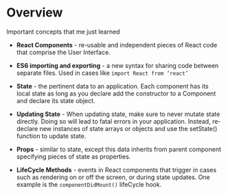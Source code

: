 # Overview

Important concepts that me just learned

* **React Components** - re-usable and independent pieces of React code that comprise the User Interface.

* **ES6 importing and exporting** - a new syntax for sharing code between separate files. Used in cases like `import React from ‘react’`

* **State** - the pertinent data to an application. Each component has its local state as long as you declare add the constructor to a Component and declare its state object.

* **Updating State** - When updating state, make sure to never mutate state directly. Doing so will lead to fatal errors in your application. Instead, re-declare new instances of state arrays or objects and use the setState() function to update state.

* **Props** - similar to state, except this data inherits from parent component specifying pieces of state as properties.

* **LifeCycle Methods** - events in React components that trigger in cases such as rendering on or off the screen, or during state updates. One example is the `componentDidMount()` lifeCycle hook.